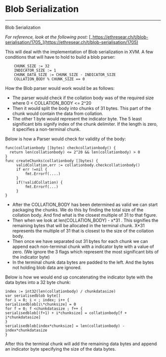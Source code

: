# Blob Serialization

---

Blob Serialization

_For reference, look at the following post:_ [_https://ethresear.ch/t/blob-serialisation/1705_](https://ethresear.ch/t/blob-serialisation/1705)

This will deal with the implementation of Blob serialization in XVM. A few conditions that will have to hold to build a blob parser:

```   COLLATION_BODY :=   2 ^20
    CHUNK_SIZE := 32
    INDICATOR_SIZE := 1
    CHUNK_DATA_SIZE := CHUNK_SIZE - INDICATOR_SIZE
    COLLATION_BODY % CHUNK_SIZE == 0
```
How the Blob parser would work would be as follows:

- The parser would check if the collation body was of the required size where                          0 &lt; COLLATION\_BODY &lt;= 2^20
- Then it would split the body into chunks of 31 bytes. This part of the chunk would contain the data from collation.
- The other 1 byte would represent the indicator byte. The 5 least significant bits signify index of the chunk delimiter. If the length is zero, it specifies a non-terminal chunk.

Below is how a Parser would check for validity of the body:

```golang
func(collationbody []bytes) checkcollationbody() {
  return len(collationbody) <= 2^20 && len(collationbody) > 0
}
func createChunks(collationbody []bytes) {
     validCollation,err := collationbody.checkcollationbody()
     if err !=nil {
         fmt.Errorf(....)
     }
     if(!validCollation) {
         fmt.Errorf(...)
     }
}
```

- After the COLLATION\_BODY has been determined as valid we can start packaging the chunks. We do this by finding the total size of the collation body. And find what is the closest multiple of 31 to that figure.
- Then when we look at len(COLLATION\_BODY) - x\*31 . This signifies the remaining bytes that will be allocated in the terminal chunk. X\*31 represents the multiple of 31 that is closest to the size of the collation body.
- Then once we have separated out 31 bytes for each chunk we can append each non-terminal chunk with a indicator byte with a value of zero. (We ignore the 3 flags which represent the most significant bits of the indicator byte)
- In the terminal chunk data bytes are padded to the left. And the bytes not holding blob data are ignored.



Below is how we would end up concatenating the indicator byte with the data bytes into a 32 byte chunk:
```golang
index := int32(len(collationbody) / chunkdatasize)
var serialisedblob byte[]
for i = 0; i < ; index; i++ {
serialisedblob[i\*chunksize] = 0
for f = 0; f <chunkdatasize ; f++ {
serialisedblob[(f+1) + i*chunksize] = collationbody[f + i*chunkdatasize]
}
serialisedblob[index*chunksize] = len(collationbody) - index*chunkdatasize
} 

```


After this the terminal chunk will add the remaining data bytes and append an indicator byte specifying the size of the data bytes.
